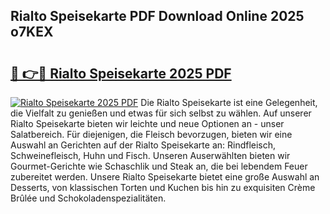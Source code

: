 ## Rialto Speisekarte PDF Download Online 2025 o7KEX

# <h2><a href="http://gc5tj4x.nevu.top/?p=Rialto+Speisekarte">🔗 👉🔴 Rialto Speisekarte 2025 PDF</a></h2>

[![Rialto Speisekarte 2025 PDF](https://i.imgur.com/dBaPXMq.png)](http://gc5tj4x.nevu.top/?p=Rialto+Speisekarte)
Die Rialto Speisekarte ist eine Gelegenheit, die Vielfalt zu genießen und etwas für sich selbst zu wählen. Auf unserer Rialto Speisekarte bieten wir leichte und neue Optionen an - unser Salatbereich. Für diejenigen, die Fleisch bevorzugen, bieten wir eine Auswahl an Gerichten auf der Rialto Speisekarte an: Rindfleisch, Schweinefleisch, Huhn und Fisch. Unseren Auserwählten bieten wir Gourmet-Gerichte wie Schaschlik und Steak an, die bei lebendem Feuer zubereitet werden. Unsere Rialto Speisekarte bietet eine große Auswahl an Desserts, von klassischen Torten und Kuchen bis hin zu exquisiten Crème Brûlée und Schokoladenspezialitäten.
